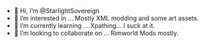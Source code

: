 - 👋 Hi, I’m @StarlightSovereign
- 👀 I’m interested in ... Mostly XML modding and some art assets.
- 🌱 I’m currently learning ... Xpathing... I suck at it.
- 💞️ I’m looking to collaborate on ... Rimworld Mods mostly.

<!---
StarlightSovereign is a ✨ special ✨ repository because its `README.md` (this file) appears on your GitHub profile.
You can click the Preview link to take a look at your changes.
--->
